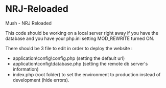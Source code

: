 NRJ-Reloaded
============

Mush - NRJ Reloaded


This code should be working on a local server right away if you have the database and you have your php.ini setting MOD_REWRITE turned ON.

There should be 3 file to edit in order to deploy the website :
- application\config\config.php (setting the default url)
- application\config\database.php (setting the remote db server's information)
- index.php (root folder) to set the environment to production instead of development (hide errors).

